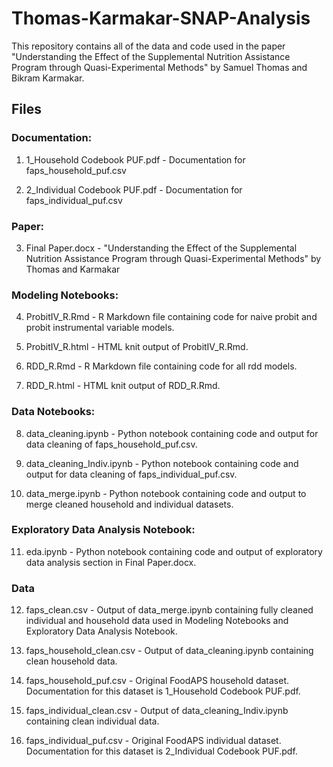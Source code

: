 # Thomas-Karmakar-SNAP-Analysis
This repository contains all of the data and code used in the paper "Understanding the Effect of the Supplemental Nutrition Assistance Program through Quasi-Experimental Methods" by Samuel Thomas and Bikram Karmakar.

## Files

### Documentation:

1. 1_Household Codebook PUF.pdf - Documentation for faps_household_puf.csv

2. 2_Individual Codebook PUF.pdf - Documentation for faps_individual_puf.csv

### Paper:

3. Final Paper.docx - "Understanding the Effect of the Supplemental Nutrition Assistance Program through Quasi-Experimental Methods" by Thomas and Karmakar

### Modeling Notebooks:

4. ProbitIV_R.Rmd - R Markdown file containing code for naive probit and probit instrumental variable models.

5. ProbitIV_R.html - HTML knit output of ProbitIV_R.Rmd.

6. RDD_R.Rmd - R Markdown file containing code for all rdd models.

7. RDD_R.html - HTML knit output of RDD_R.Rmd.

### Data Notebooks:

8. data_cleaning.ipynb - Python notebook containing code and output for data cleaning of faps_household_puf.csv.

9. data_cleaning_Indiv.ipynb - Python notebook containing code and output for data cleaning of faps_individual_puf.csv.

10. data_merge.ipynb - Python notebook containing code and output to merge cleaned household and individual datasets.

### Exploratory Data Analysis Notebook:

11. eda.ipynb - Python notebook containing code and output of exploratory data analysis section in Final Paper.docx.

### Data

12. faps_clean.csv - Output of data_merge.ipynb containing fully cleaned individual and household data used in Modeling Notebooks and Exploratory Data Analysis Notebook.

13. faps_household_clean.csv - Output of data_cleaning.ipynb containing clean household data.

14. faps_household_puf.csv - Original FoodAPS household dataset. Documentation for this dataset is 1_Household Codebook PUF.pdf.

15. faps_individual_clean.csv - Output of data_cleaning_Indiv.ipynb containing clean individual data.

16. faps_individual_puf.csv - Original FoodAPS individual dataset. Documentation for this dataset is 2_Individual Codebook PUF.pdf.
